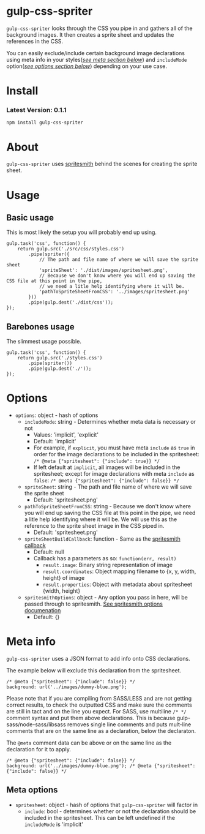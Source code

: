 # gulp-css-spriter

`gulp-css-spriter` looks through the CSS you pipe in and gathers all of the background images. It then creates a sprite sheet and updates the references in the CSS.

You can easily exclude/include certain background image declarations using meta info in your styles([*see meta section below*](#meta-options)) and `includeMode` option([*see options section below*](#options)) depending on your use case.

# Install

### Latest Version: 0.1.1

`npm install gulp-css-spriter`

# About

`gulp-css-spriter` uses [spritesmith](https://www.npmjs.com/package/spritesmith) behind the scenes for creating the sprite sheet.

# Usage

## Basic usage

This is most likely the setup you will probably end up using.

```
gulp.task('css', function() {
	return gulp.src('./src/css/styles.css')
		.pipe(spriter({
			// The path and file name of where we will save the sprite sheet
			'spriteSheet': './dist/images/spritesheet.png',
			// Because we don't know where you will end up saving the CSS file at this point in the pipe,
			// we need a litle help identifying where it will be.
			'pathToSpriteSheetFromCSS': '../images/spritesheet.png'
		}))
		.pipe(gulp.dest('./dist/css'));
});
```

## Barebones usage

The slimmest usage possible.

```
gulp.task('css', function() {
	return gulp.src('./styles.css')
		.pipe(spriter())
		.pipe(gulp.dest('./'));
});
```


# Options

 - `options`: object - hash of options
 	 - `includeMode`: string - Determines whether meta data is necessary or not
 	 	 - Values: 'implicit', 'explicit'
 	 	 - Default: 'implicit'
 	 	 - For example, if `explicit`, you must have meta `include` as `true` in order for the image declarations to be included in the spritesheet: `/* @meta {"spritesheet": {"include": true}} */`
 	 	 - If left default at `implicit`, all images will be included in the spritesheet; except for image declarations with meta `include` as `false`: `/* @meta {"spritesheet": {"include": false}} */`
 	 - `spriteSheet`: string - The path and file name of where we will save the sprite sheet
 	 	 - Default: 'spritesheet.png'
	 - `pathToSpriteSheetFromCSS`: string - Because we don't know where you will end up saving the CSS file at this point in the pipe, we need a litle help identifying where it will be. We will use this as the reference to the sprite sheet image in the CSS piped in.
	 	 - Default: 'spritesheet.png'
	 - `spriteSheetBuildCallback`: function - Same as the [spritesmith callback](https://www.npmjs.com/package/spritesmith#-spritesmith-params-callback-)
	 	 - Default: null
	 	 - Callback has a parameters as so: `function(err, result)`
	 	 	 - `result.image`: Binary string representation of image
	 	 	 - `result.coordinates`: Object mapping filename to {x, y, width, height} of image
	 	 	 - `result.properties`: Object with metadata about spritesheet {width, height}
	 - `spritesmithOptions`: object - Any option you pass in here, will be passed through to spritesmith. [See spritesmith options documenation](https://www.npmjs.com/package/spritesmith#-spritesmith-params-callback-)
	 	 - Default: {}



# Meta info

`gulp-css-spriter` uses a JSON format to add info onto CSS declarations.

The example below will exclude this declaration from the spritesheet.
```
/* @meta {"spritesheet": {"include": false}} */
background: url('../images/dummy-blue.png');
 ```

Please note that if you are compiling from SASS/LESS and are not getting correct results, to check the outputted CSS and make sure the comments are still in tact and on the line you expect. For SASS, use multiline `/* */` comment syntax and put them above declarations. This is because gulp-sass/node-sass/libsass removes single line comments and puts mult-line comments that are on the same line as a declaration, below the declaraton.

The `@meta` comment data can be above or on the same line as the declaration for it to apply.
```
/* @meta {"spritesheet": {"include": false}} */
background: url('../images/dummy-blue.png'); /* @meta {"spritesheet": {"include": false}} */
 ```

## Meta options

 - `spritesheet`: object - hash of options that `gulp-css-spriter` will factor in
	 - `include`: bool - determines whether or not the declaration should be included in the spritesheet. This can be left undefined if the `includeMode` is 'implicit'
